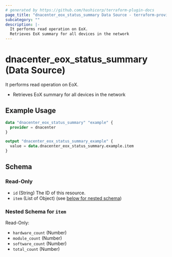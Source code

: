 ```yaml
---
# generated by https://github.com/hashicorp/terraform-plugin-docs
page_title: "dnacenter_eox_status_summary Data Source - terraform-provider-dnacenter"
subcategory: ""
description: |-
  It performs read operation on EoX.
  Retrieves EoX summary for all devices in the network
---
```


# dnacenter_eox_status_summary (Data Source)

It performs read operation on EoX.

- Retrieves EoX summary for all devices in the network

## Example Usage

```terraform
data "dnacenter_eox_status_summary" "example" {
  provider = dnacenter
}

output "dnacenter_eox_status_summary_example" {
  value = data.dnacenter_eox_status_summary.example.item
}
```

<!-- schema generated by tfplugindocs -->
## Schema

### Read-Only

- `id` (String) The ID of this resource.
- `item` (List of Object) (see [below for nested schema](#nestedatt--item))

<a id="nestedatt--item"></a>
### Nested Schema for `item`

Read-Only:

- `hardware_count` (Number)
- `module_count` (Number)
- `software_count` (Number)
- `total_count` (Number)


